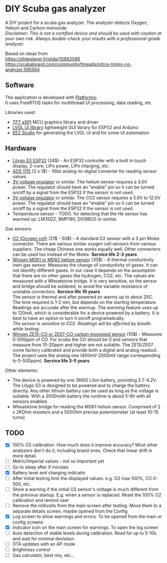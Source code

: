 # DIY Scuba gas analyzer
A DIY project for a scuba gas analyzer. The analyzer detects Oxygen, Helium and Carbon monoxide.  
_Disclaimer: This is not a certified device and should be used with caution at your own risk. Always double-check your results with a professional-grade analyzer._

Based on ideas from  
https://slideplayer.fr/slide/10883088  
https://scubaboard.com/community/threads/nitrox-trimix-co-analyzer.595564  

## Software

The application is developed with [Platformio](https://platformio.org/).  
It uses FreeRTOS tasks for multithread UI processing, data reading, etc.  

Libraries used:

- [TFT eSPI](https://github.com/Bodmer/TFT_eSPI) MCU graphics library and driver
- [LVGL UI library](https://github.com/lvgl/lvgl) lightweight GUI library for ESP32 and Arduino
- [EEZ Studio](https://github.com/eez-open/studio) for generating the LVGL UI and for some UI automation

## Hardware

- [Lilygo S3 ESP32](https://www.lilygo.cc/products/t-display-s3) (24$) - An ESP32 controller with a built in touch display, 2-core, LiPo power, LiPo charging, etc.
- [ADS 1115](https://aliexpress.com/item/1005001703504835.html) (2 x 1$) - 16bit analog-to-digital converter for reading sensor values.
- [3V voltage regulator](https://www.ti.com/product/TPS782/part-details/TPS78230DDCT) or similar. The helium sensor requires a 3.0V power. The regulator should have an "enable" pin so it can be turned on/off by a signal from the ESP32 if the sensor is not used.
- [5V voltage regulator](https://eu.mouser.com/ProductDetail/Texas-Instruments/TPS61240DRVR) or similar. The CO2 sensor requires a 5.0V to 12.0V power. The regulator should have an "enable" pin so it can be turned on/off by a signal from the ESP32 if the sensor is not used.
- Temperature sensor - TODO. for detecting that the He sensor has warmed up. LM35DZ, BMP180, DS18B20 or similar.

Gas sensors:

- [O2 (Oxygen cell)](https://www.aliexpress.com/item/1005006077026218.html) (21$ - 50$) - A standard O2 sensor with a 3 pin Molex connector. There are various similar oxygen cell sensors from various suppliers. The cheap Chinese one works equally well. Other connectors can be used too instead of the Molex. **Service life 2-3 years**
- [Winsen MD61 or MD62 helium sensor](https://www.aliexpress.com/item/33019119435.html) (30$) - A thermal conductivity inert gas sensor. Measures the change of conductivity of gases. It can not identify different gases. In our case it depends on the assumption that there are no other gases like hydrogen, CO2, etc. The values are measured with a Wheatstone bridge. It is very sensitive, so the sensor and bridge should be soldered, to avoid the variable resistance of unstable connectors. **Service life 10 years**  
The sensor is thermal and after powered on warms up to about 25C. The time required is 1-2 min, but depends on the starting temperature. Readings are accurate after the warmup. The warming feature uses up to 120mA, which is considerable for a device powered by a battery. It is best to have an option to turn it on/off programatically.  
_The sensor is sensitive to CO2. Readings will be affected by breath while testing._
- [Winsen ZE15-CO or ZE07-CO carbon monoxied sensor](https://www.aliexpress.com/item/4001321584178.html) (10$) - Measures 0-500ppm of CO. For scuba the CO should be 0 and sensors that measure from 10-20ppm and higher are not suitable. The ZE15/ZE07 come factory calibrated and provide both a digital and analog readout. The project uses the analog one (400mV-2000mV range corresponding to 0-500ppm). **Service life 3-5 years**

Other elements:

- The device is powered by one 18650 LiIon battery, providing 2.7-4.2V. The Lilygo S3 is designed to be powered and to charge the battery directly. Any other lithium battery can be used as long as the voltage is suitable. With a 3000mAh battery the runtime is about 5-6h with all sensors enabled.
- Wheatstone bridge for reading the MD61 helium sensor. Comprised of 2 x 2KOhm resistors and a 500Ohm precise potentiometer (at least 10-15 turns)

## TODO

- [x] 100% O2 calibration. How much does it improve accuracy? Most other analyzers don't do it, including brand ones. Check that linear drift in more detail.
- [ ] Metric/Imperial values - not so important yet
- [ ] Go to sleep after X minutes
- [x] Battery level and charging indicator
- [ ] After initial testing limit the displayed values: e.g. O2 max 100%, CO 0-500, etc.
- [ ] Show a warning if the initial O2 sensor's voltage is much different from the previous startup. E.g. when a sensor is replaced. Reset the 100% O2 calibration and remind user
- [ ] Remove the millivolts from the main screen after testing. Move them to a separate details screen, maybe opened from the Config
- [x] Log screen to show warnings and errors. To be opened from the main or config screens
- [x] Indicator icon on the main screen for warnings. To open the log screen
- [ ] Auto detection of stable levels during calibration. Read for up to 5-10s and wait for minimal deviation
- [ ] OTA updates with an AP mode
- [ ] Brightness control
- [ ] Gas calculator, best mix, etc...
